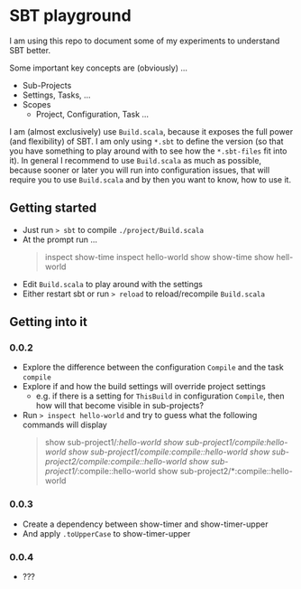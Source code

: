 # SBT playground

I am using this repo to document some of my experiments to understand SBT better.

Some important key concepts are (obviously) ...

* Sub-Projects
* Settings, Tasks, ...
* Scopes
    * Project, Configuration, Task ...

I am (almost exclusively) use `Build.scala`, because it exposes the full power (and flexibility) of SBT. I am only using `*.sbt` to define the version (so that you have something to play around with to see how the `*.sbt-files` fit into it). In general I recommend to use `Build.scala` as much as possible, because sooner or later you will run into configuration issues, that will require you to use `Build.scala` and by then you want to know, how to use it.

## Getting started

* Just run `> sbt` to compile `./project/Build.scala`
* At the prompt run ...
     > inspect show-time
	 > inspect hello-world
	 > show show-time
	 > show hell-world
* Edit `Build.scala` to play around with the settings
* Either restart sbt or run `> reload` to reload/recompile `Build.scala`

## Getting into it

### 0.0.2

* Explore the difference between the configuration `Compile` and the task `compile`
* Explore if and how the build settings will override project settings
    * e.g. if there is a setting for `ThisBuild` in configuration `Compile`, then how will that become visible in sub-projects?
* Run `> inspect hello-world` and try to guess what the following commands will display
	> show sub-project1/*:hello-world
    > show sub-project1/compile:hello-world
    > show sub-project1/compile:compile::hello-world
    > show sub-project2/compile:compile::hello-world
    > show sub-project1/*:compile::hello-world
    > show sub-project2/*:compile::hello-world

### 0.0.3

* Create a dependency between show-timer and show-timer-upper
* And apply `.toUpperCase` to show-timer-upper

### 0.0.4

* ???
